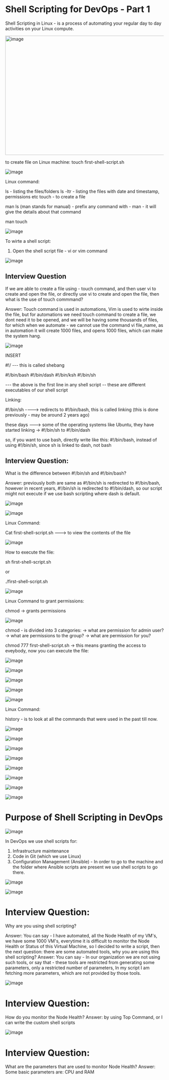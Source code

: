 #  Shell Scripting for DevOps - Part 1


Shell Scripting in Linux - is  a process of automating your regular day to day activities on your Linux compute.

<img width="702" height="379" alt="image" src="https://github.com/user-attachments/assets/63f12beb-0cd8-4f40-a23c-5122ad4aeeaf" />


to create file on Linux machine:
touch first-shell-script.sh

![image](https://github.com/user-attachments/assets/0f92b25c-b30c-448a-829f-fbac5299a523)



Linux command:

ls - listing the files/folders
ls -ltr - listing the files with date and timestamp, permissions etc
touch - to create a file



man ls    (man stands for manual) - prefix any command with - man - it will give the details about that command

man touch
 
  ![image](https://github.com/user-attachments/assets/24e77fe8-760a-460d-94b7-30aae2d0d6da)

  
To wirte a shell script:
 1) Open the shell script file - vi or vim command

![image](https://github.com/user-attachments/assets/2ebb73c1-51da-4f1e-bb1d-5cea201b8cb1)


## Interview Question
If we are able to create a file using - touch command, and then user vi to create and open the file, or directly use vi to create and open the file, then what is the use of touch commmand?

Answer: 
Touch command is used in automations, Vim is used to wirte inside the file, but for automations we need touch command to create a file, we dont need it to be opened, and we will be having some thousands of files, for which when we automate - we cannot use the command vi file_name, as in automation it will create 1000 files, and opens 1000 files, which can make the system hang.




![image](https://github.com/user-attachments/assets/0dc1bdb1-98bf-4894-9bb7-8cde1c8cf999)

INSERT

#!/  --- this is called shebang

#!/bin/bash
#!/bin/dash
#!/bin/ksh
#!/bin/sh

--- the above is the first line in any shell script -- these are different executables of our shell script


Linking:

#!/bin/sh ----> redirects to #!/bin/bash, this is called linking (this is done previously - may be around 2 years ago)

these days ---> some of the operating systems like Ubuntu, they have started linking -> #!/bin/sh to #!/bin/dash

so, if you want to use bash, directly write like this:   #!/bin/bash, instead of using #!/bin/sh, since sh is linked to dash, not bash


## Interview Question:  

What is the difference between #!/bin/sh and #!/bin/bash?

Answer: previously both are same as #!/bin/sh is redirected to #!/bin/bash, however in recent years, #!/bin/sh is redirected to #!/bin/dash, so our script might not execute if we use bash scripting where dash is default.



![image](https://github.com/user-attachments/assets/ebadd716-284a-4123-a976-d8905bead47d)


![image](https://github.com/user-attachments/assets/b96132fb-f018-43fc-b82a-64a483b7c64e)



Linux Command:

Cat first-shell-script.sh ---> to view the contents of the file

![image](https://github.com/user-attachments/assets/a8f3cbda-c0fe-4c8e-86f0-64082d33d0b5)


How to execute the file:

sh first-shell-script.sh

or

./first-shell-script.sh

![image](https://github.com/user-attachments/assets/f1ce5da6-5677-4df6-910c-5266a136641f)




Linux Command to grant permissions:

chmod -> grants permissions


![image](https://github.com/user-attachments/assets/b4817b10-1c96-4e6b-b738-bbe6ac57a4a6)


chmod - is divided into 3 categories:
-> what are permission for admin user?
-> what are permissions to the group?
-> what are permission for you?


chmod 777 first-shell-script.sh -> this means granting the access to eveybody, now you can execute the file:

![image](https://github.com/user-attachments/assets/3212c0d1-6c20-47f6-9cd4-4c88278f89d9)


![image](https://github.com/user-attachments/assets/68677021-3f8e-47a3-8d74-9db6d88445e3)



![image](https://github.com/user-attachments/assets/0c485743-7e3b-4484-a223-cc90a95481a6)


![image](https://github.com/user-attachments/assets/38e04302-0459-49c2-ac5d-4740638d8b18)


![image](https://github.com/user-attachments/assets/0e53b6f4-75d8-4664-aa6d-0f6463f4902a)


Linux Command:

history - is to look at all the commands that were used in the past till now.

![image](https://github.com/user-attachments/assets/6a7109ee-a997-47a1-a869-4292609682bc)



![image](https://github.com/user-attachments/assets/49458418-a3d7-4139-a2a0-d8631bba86e1)




![image](https://github.com/user-attachments/assets/ceea656e-6ee8-470c-b5c5-e56d022a90f8)



![image](https://github.com/user-attachments/assets/e44df2e8-c394-4509-bfc0-a66015b76265)

![image](https://github.com/user-attachments/assets/5b2f9ddb-01a9-4ebd-a907-acfda2822761)


![image](https://github.com/user-attachments/assets/9eca73fd-a1e1-41c7-95c5-4a91b06efd0a)

![image](https://github.com/user-attachments/assets/6451420b-fb02-4b7c-a54d-53a2f968047b)

![image](https://github.com/user-attachments/assets/9eb88d17-d4b0-413e-af74-0178bf86ac9f)



# Purpose of Shell Scripting in DevOps


![image](https://github.com/user-attachments/assets/c4be10b9-1efb-46a6-a402-93781fbc7fef)

In DevOps we use shell scripts for:
1) Infrastructure maintenance
2) Code in Git (which we use Linux)
3) Configuration Management (Ansible) - In order to go to the machine and the folder where Ansible scripts are present we use shell scripts to go there.




![image](https://github.com/user-attachments/assets/a3394f76-d928-48a6-b789-b154bd0b6124)






![image](https://github.com/user-attachments/assets/cdbb5416-43d7-47ea-b456-83b2f2998435)


# Interview Question:

Why are you using shell scripting?

Answer:  You can say - I have automated, all the Node Health of my VM's, we have some 1000 VM's, everytime it is difficult to monitor the Node Health or Status of this Virtual Machine, so I decided to write a script, then the next question:
there are some automated tools, why you are using this shell scripting? 
Answer: You can say - In our organization we are not using such tools, or say that - these tools are restricted from generating some parameters, only a restricted number of parameters, In my script I am fetching more parameters, which are not provided by those tools.




![image](https://github.com/user-attachments/assets/ff75c5e1-e18f-4ce5-892c-b4f6a89a603b)


# Interview Question:

How do you monitor the Node Health?
Answer: by using Top Command, or I can write the custom shell scripts

![image](https://github.com/user-attachments/assets/125564e5-45f8-4b26-898c-002c26671fb2)



# Interview Question:

What are the parameters that are used to monitor Node Health?
Answer: Some basic parameters are: CPU and RAM






